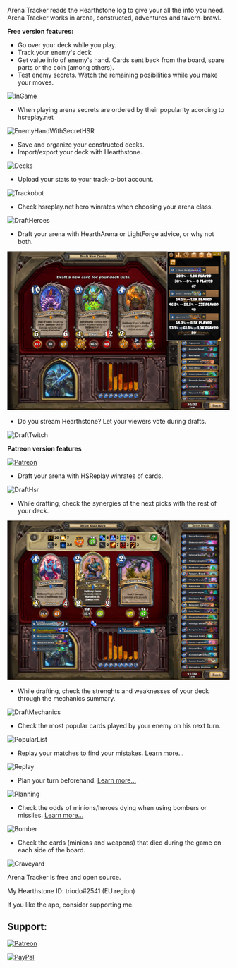 Arena Tracker reads the Hearthstone log to give your all the info you need. Arena Tracker works in arena, constructed, adventures and tavern-brawl.

**Free version features:**

* Go over your deck while you play.
* Track your enemy's deck
* Get value info of enemy's hand. Cards sent back from the board, spare parts or the coin (among others).
* Test enemy secrets. Watch the remaining posibilities while you make your moves.

![InGame](https://github.com/supertriodo/Arena-Tracker/blob/master/Readme/inGame.png)
* When playing arena secrets are ordered by their popularity acording to hsreplay.net

![EnemyHandWithSecretHSR](https://github.com/supertriodo/Arena-Tracker/blob/master/Readme/enemyHandWithSecretHSR.png.png)
* Save and organize your constructed decks.
* Import/export your deck with Hearthstone.

![Decks](https://github.com/supertriodo/Arena-Tracker/blob/master/Readme/DecksCollection.png)
* Upload your stats to your track-o-bot account.

![Trackobot](https://github.com/supertriodo/Arena-Tracker/blob/master/Readme/trackobotWeb.png)
* Check hsreplay.net hero winrates when choosing your arena class.

![DraftHeroes](https://github.com/supertriodo/Arena-Tracker/blob/master/Readme/DraftHeroes.png)
* Draft your arena with HearthArena or LightForge advice, or why not both.

![Draft](https://github.com/supertriodo/Arena-Tracker/blob/master/Readme/DraftCombined.png)
* Do you stream Hearthstone? Let your viewers vote during drafts.

![DraftTwitch](https://github.com/supertriodo/Arena-Tracker/blob/master/Readme/DraftTwitch.png)

**Patreon version features**

[![Patreon](https://c5.patreon.com/external/logo/become_a_patron_button.png)](https://www.patreon.com/triodo)
* Draft your arena with HSReplay winrates of cards.

![DraftHsr](https://github.com/supertriodo/Arena-Tracker/blob/master/Readme/hsrCards.png)
* While drafting, check the synergies of the next picks with the rest of your deck.

![DraftSynergies](https://github.com/supertriodo/Arena-Tracker/blob/master/Readme/ScoresSynergiesOverlay.png)
* While drafting, check the strenghts and weaknesses of your deck through the mechanics summary.

![DraftMechanics](https://github.com/supertriodo/Arena-Tracker/blob/master/Readme/DraftMechanicsHelp.png)
* Check the most popular cards played by your enemy on his next turn.

![PopularList](https://github.com/supertriodo/Arena-Tracker/blob/master/Readme/popularList.png)
* Replay your matches to find your mistakes. [Learn more...](https://www.reddit.com/r/ArenaTracker/comments/4r2ra2/v40_replay/)

![Replay](https://github.com/supertriodo/Arena-Tracker/blob/master/Readme/replay.png)
* Plan your turn beforehand. [Learn more...](https://www.reddit.com/r/ArenaTracker/comments/5hwiqy/v44_plan_your_turn/)

![Planning](https://github.com/supertriodo/Arena-Tracker/blob/master/Readme/planning.gif)
* Check the odds of minions/heroes dying when using bombers or missiles. [Learn more...](https://www.reddit.com/r/ArenaTracker/comments/57ncm6/in_the_works_check_the_odds_of_bombingmissiles/)

![Bomber](https://github.com/supertriodo/Arena-Tracker/blob/master/Readme/bomber.png)
* Check the cards (minions and weapons) that died during the game on each side of the board.

![Graveyard](https://github.com/supertriodo/Arena-Tracker/blob/master/Readme/graveyardExample.png)

Arena Tracker is free and open source.

My Hearthstone ID: triodo#2541 (EU region)

If you like the app, consider supporting me.

## Support:
[![Patreon](https://c5.patreon.com/external/logo/become_a_patron_button.png)](https://www.patreon.com/triodo)

[![PayPal](https://www.paypalobjects.com/webstatic/en_US/i/btn/png/gold-rect-paypal-44px.png)](https://www.paypal.com/cgi-bin/webscr?cmd=_donations&business=triodo%40gmail%2ecom&lc=GB&item_name=Arena%20Tracker&currency_code=EUR&bn=PP%2dDonationsBF%3abtn_donate_LG%2egif%3aNonHosted)
